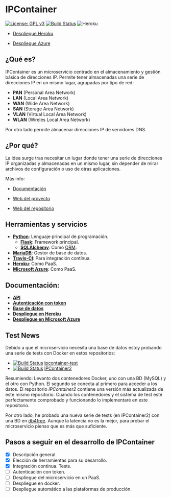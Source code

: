 # IPContainer

[![License: GPL v3](https://img.shields.io/badge/License-GPL%20v3-blue.svg)](https://www.gnu.org/licenses/gpl-3.0) [![Build Status](https://travis-ci.com/harvestcore/IPContainer.svg?branch=master)](https://travis-ci.com/harvestcore/IPContainer) ![Heroku](http://heroku-badge.herokuapp.com/?app=ipcontainer)



- [Despliegue Heroku](https://ipcontainer.herokuapp.com/)

- [Despliegue Azure](https://ipcontainer.azurewebsites.net/)



## ¿Qué es?

IPContainer es un microservicio centrado en el almacenamiento y gestión básica de direcciones IP. Permite tener almacenadas una serie de direcciones IP en un mismo lugar, agrupadas por tipo de red:

- **PAN** (Personal Area Network)
- **LAN** (Local Area Network)
- **WAN** (Wide Area Network)
- **SAN** (Storage Area Network)
- **VLAN** (Virtual Local Area Network)
- **WLAN** (Wireles Local Area Network)

Por otro lado permite almacenar direcciones IP de servidores DNS.



## ¿Por qué?

La idea surge tras necesitar un lugar donde tener una serie de direcciones IP organizadas y almacenadas en un mismo lugar, sin depender de mirar archivos de configuración o uso de otras aplicaciones.

Más info:

- [Documentación](#doc)

- [Web del proyecto](https://harvestcore.github.io/es/ipcontainer/index.html)
- [Web del repositorio](https://harvestcore.github.io/IPContainer)



## Herramientas y servicios

- [**Python**](https://www.python.org/): Lenguaje principal de programación.
  - [**Flask**](http://flask.pocoo.org/): Framework principal.
  - [**SQLAlchemy**](https://www.sqlalchemy.org/): Como [ORM](https://es.wikipedia.org/wiki/Mapeo_objeto-relacional).
- [**MariaDB**](https://mariadb.org/): Gestor de base de datos.
- [**Travis-CI**](https://travis-ci.org/): Para integración contínua.
- [**Heroku**](https://www.heroku.com/): Como PaaS.
- [**Microsoft Azure**](https://azure.microsoft.com/es-es/): Como PaaS.

<div id='doc' />

## Documentación:

- [**API**](doc/api.md)
- [**Autenticación con token**](doc/auth.md)
- [**Base de datos**](doc/bd.md)
- [**Despliegue en Heroku**](doc/heroku.md)
- [**Despliegue en Microsoft Azure**](doc/azure.md)



## Test News

Debido a que el microservicio necesita una base de datos estoy probando una serie de tests con Docker en estos repositorios:

- [![Build Status](https://travis-ci.com/harvestcore/ipcontainer-test.svg?branch=master)](https://travis-ci.com/harvestcore/ipcontainer-test) [ipcontainer-test](https://github.com/harvestcore/ipcontainer-test)
- [![Build Status](https://travis-ci.com/harvestcore/IPContainer2.svg?branch=master)](https://travis-ci.com/harvestcore/IPContainer2) [IPContainer2](https://github.com/harvestcore/IPContainer2)

Resumiendo: Levanto dos contenedores Docker, uno con una BD (MySQL) y el otro con Python. El segundo se conecta al primero para acceder a los datos. El repositorio *IPContainer2* contiene una versión más actualizada de este mismo repositorio. Cuando los contenedores y el sistema de test esté perfectamente comprobado y funcionando lo implementaré en este repositorio.

Por otro lado, he probado una nueva serie de tests (en IPContainer2) con una BD en [db4free](https://www.db4free.net/). Aunque la latencia no es la mejor, para probar el microservicio pienso que es más que suficiente.



## Pasos a seguir en el desarrollo de IPContainer

- [x] Descripción general.
- [x] Elección de herramientas para su desarrollo.
- [x] Integración continua. Tests.
- [ ] Autenticación con token.
- [ ] Despliegue del microservicio en un PaaS.
- [ ] Despliegue en docker.
- [ ] Despliegue automático a las plataformas de producción.
